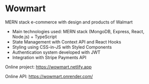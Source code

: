 # Wowmart

MERN stack e-commerce with design and products of Walmart

- Main technologies used: MERN stack (MongoDB, Express, React, Node.js) + TypeScript
- State Management with Context API and React Hooks
- Styling using CSS-in-JS with Styled Components
- Authentication system developed with JWT
- Integration with Stripe Payments API

Online project: https://wowmart.netlify.app

Online API: https://wowmart.onrender.com/

